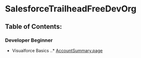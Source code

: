# SalesforceTrailheadFreeDevOrg

## Table of Contents:

### Developer Beginner
* Visualforce Basics
..* [AccountSummary.page](master/src/pages/AccountSummary.page)
